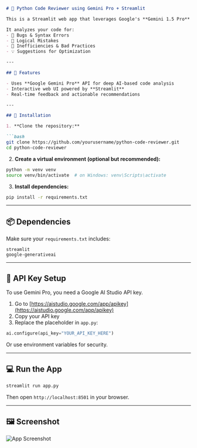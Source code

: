 
```markdown
# 🧠 Python Code Reviewer using Gemini Pro + Streamlit

This is a Streamlit web app that leverages Google's **Gemini 1.5 Pro** (via `google.generativeai`) to provide automated Python code reviews.

It analyzes your code for:
- 🐞 Bugs & Syntax Errors  
- 🧠 Logical Mistakes  
- 🧹 Inefficiencies & Bad Practices  
- 💡 Suggestions for Optimization

---

## 🚀 Features

- Uses **Google Gemini Pro** API for deep AI-based code analysis  
- Interactive web UI powered by **Streamlit**  
- Real-time feedback and actionable recommendations  

---

## 🔧 Installation

1. **Clone the repository:**

```bash
git clone https://github.com/yourusername/python-code-reviewer.git
cd python-code-reviewer
```

2. **Create a virtual environment (optional but recommended):**

```bash
python -m venv venv
source venv/bin/activate  # on Windows: venv\Scripts\activate
```

3. **Install dependencies:**

```bash
pip install -r requirements.txt
```

---

## 📦 Dependencies

Make sure your `requirements.txt` includes:

```
streamlit
google-generativeai
```

---

## 🔑 API Key Setup

To use Gemini Pro, you need a Google AI Studio API key.

1. Go to [https://aistudio.google.com/app/apikey](https://aistudio.google.com/app/apikey)
2. Copy your API key
3. Replace the placeholder in `app.py`:

```python
ai.configure(api_key="YOUR_API_KEY_HERE")
```

Or use environment variables for security.

---

## 💻 Run the App

```bash
streamlit run app.py
```

Then open `http://localhost:8501` in your browser.

---

## 🖼️ Screenshot

![App Screenshot](![image](https://github.com/user-attachments/assets/168082e9-b5cf-47e3-bc7e-9f1a3400251c)
)

